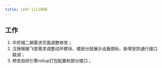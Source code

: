 ```yaml
---
title: 1107-1111周报
---
```


## 工作

1. 华侨城二期需求页面调整修改；
2. 汉唐根据飞思需求调整动环模块、楼层分层展示设备图标、新增安防通行接口联调；
3. 修改自研引擎rollup打包配置和部分接口；
